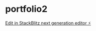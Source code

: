 # portfolio2

[Edit in StackBlitz next generation editor ⚡️](https://stackblitz.com/~/github.com/ankit4189/portfolio2)